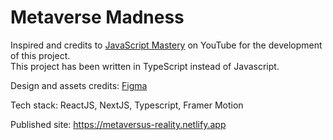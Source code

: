 # Metaverse Madness

Inspired and credits to <a href="https://youtu.be/ugCN_gynFYw">JavaScript Mastery</a> on YouTube for the development of this project. <br />
This project has been written in TypeScript instead of Javascript.

Design and assets credits: <a href="https://www.youtube.com/redirect?event=video_description&redir_token=QUFFLUhqbmVGUzNfbEJNMGdJRVVkMzhxMTdQODJEMWpzUXxBQ3Jtc0tuZVZTRFRZY2lTQ1hNRGZ5d3VnNlRXcDI5UkZCVUlrd3B0bVB3R1lmS204aUlGTWlWS2NwQmpEQkI1RDdCbjJFRmtJODF4aUhnMnNOaDNUTmVPVmZnMGZTRm1fMlNHa29nekptTHJEblR4YWxNZERqcw&q=https%3A%2F%2Fwww.figma.com%2Ffile%2FEyzNoOFak1Nb1bBx9ZKI7E%2FModern-UI%252FUX-Framer-Motion%3Ft%3DU27Izw4pXMDE1r3r-0&v=ugCN_gynFYw">Figma</a>

Tech stack: ReactJS, NextJS, Typescript, Framer Motion

Published site: https://metaversus-reality.netlify.app
